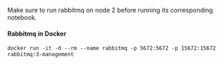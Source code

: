 Make sure to run rabbitmq on node 2 before running its corresponding notebook.

#### Rabbitmq in Docker
`docker run -it -d --rm --name rabbitmq -p 5672:5672 -p 15672:15672 rabbitmq:3-management`

